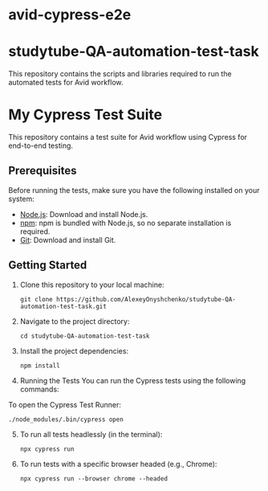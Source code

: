 # avid-cypress-e2e
# studytube-QA-automation-test-task
This repository contains the scripts and libraries required to run the automated tests for Avid workflow.

# My Cypress Test Suite

This repository contains a test suite for Avid workflow using Cypress for end-to-end testing.

## Prerequisites

Before running the tests, make sure you have the following installed on your system:

- [Node.js](https://nodejs.org/): Download and install Node.js.
- [npm](https://www.npmjs.com/): npm is bundled with Node.js, so no separate installation is required.
- [Git](https://git-scm.com/): Download and install Git.

## Getting Started

1. Clone this repository to your local machine:

   ```git clone https://github.com/AlexeyOnyshchenko/studytube-QA-automation-test-task.git```
2. Navigate to the project directory:

   ```cd studytube-QA-automation-test-task```

3. Install the project dependencies:

   ```npm install```

4. Running the Tests
You can run the Cypress tests using the following commands:

To open the Cypress Test Runner:

   ```./node_modules/.bin/cypress open```

5. To run all tests headlessly (in the terminal):

   ```npx cypress run```

6. To run tests with a specific browser headed (e.g., Chrome):

   ```npx cypress run --browser chrome --headed```




